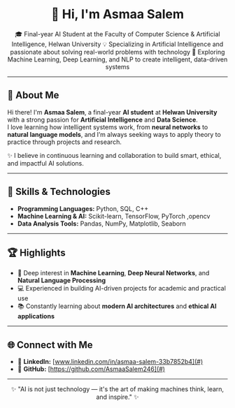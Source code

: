 <h1 align="center">👋 Hi, I'm Asmaa Salem</h1>

<p align="center">
🎓 Final-year AI Student at the Faculty of Computer Science & Artificial Intelligence, Helwan University  
💡 Specializing in Artificial Intelligence and passionate about solving real-world problems with technology  
🚀 Exploring Machine Learning, Deep Learning, and NLP to create intelligent, data-driven systems
</p>

---

## 💫 About Me

Hi there! I'm **Asmaa Salem**, a final-year **AI student** at **Helwan University** with a strong passion for **Artificial Intelligence** and **Data Science**.  
I love learning how intelligent systems work, from **neural networks** to **natural language models**, and I’m always seeking ways to apply theory to practice through projects and research.  

✨ I believe in continuous learning and collaboration to build smart, ethical, and impactful AI solutions.

---

## 🧠 Skills & Technologies

- **Programming Languages:** Python, SQL, C++  
- **Machine Learning & AI:** Scikit-learn, TensorFlow, PyTorch ,opencv 
- **Data Analysis Tools:** Pandas, NumPy, Matplotlib, Seaborn  


---

## 🏆 Highlights

- 🎯 Deep interest in **Machine Learning**, **Deep Neural Networks**, and **Natural Language Processing**  
- 💻 Experienced in building AI-driven projects for academic and practical use  
- 📚 Constantly learning about **modern AI architectures** and **ethical AI applications**

---

## 🌐 Connect with Me

- 💼 **LinkedIn:** [www.linkedin.com/in/asmaa-salem-33b7852b4](#)  
- 🧰 **GitHub:** [https://github.com/AsmaaSalem246](#)

---

<p align="center">
✨ "AI is not just technology — it's the art of making machines think, learn, and inspire." ✨  
</p>
